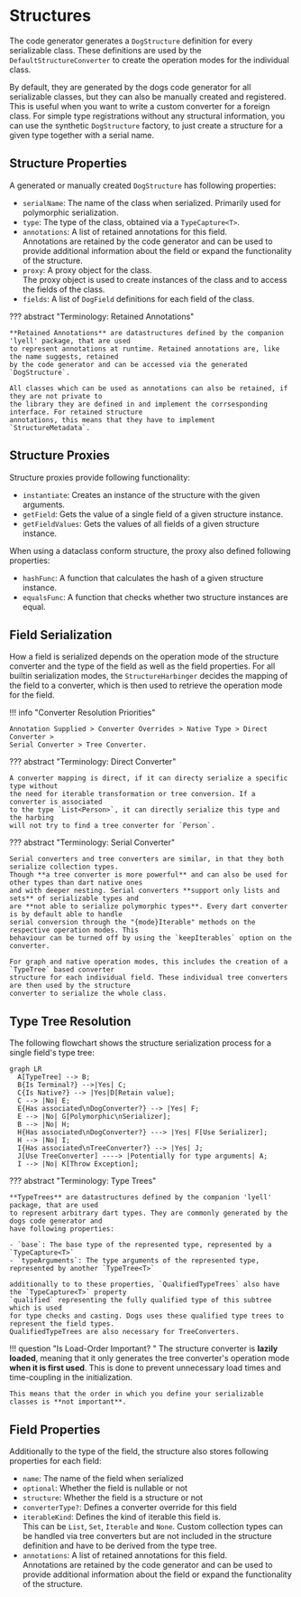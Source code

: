 # Structures

The code generator generates a `DogStructure` definition for every serializable class.
These definitions are used by the `DefaultStructureConverter` to create the operation modes
for the individual class.

By default, they are generated by the dogs code generator for all serializable classes, but they
can also be manually created and registered. This is useful when you want to write a custom
converter for a foreign class. For simple type registrations without any structural information,
you can use the synthetic `DogStructure` factory, to just create a structure for a given type together
with a serial name.

## Structure Properties
A generated or manually created `DogStructure` has following properties:

- `serialName`: The name of the class when serialized. Primarily used for polymorphic serialization.
- `type`: The type of the class, obtained via a `TypeCapture<T>`.
- `annotations`: A list of retained annotations for this field.  
  Annotations are retained by the code generator and can be used to provide additional information
  about the field or expand the functionality of the structure.
- `proxy`: A proxy object for the class.  
  The proxy object is used to create instances of the class and to access the fields of the class.
- `fields`: A list of `DogField` definitions for each field of the class.

??? abstract "Terminology: Retained Annotations"

    **Retained Annotations** are datastructures defined by the companion 'lyell' package, that are used
    to represent annotations at runtime. Retained annotations are, like the name suggests, retained
    by the code generator and can be accessed via the generated `DogStructure`.

    All classes which can be used as annotations can also be retained, if they are not private to
    the library they are defined in and implement the corrsesponding interface. For retained structure
    annotations, this means that they have to implement `StructureMetadata`.

## Structure Proxies
Structure proxies provide following functionality:

- `instantiate`: Creates an instance of the structure with the given arguments.
- `getField`: Gets the value of a single field of a given structure instance.
- `getFieldValues`: Gets the values of all fields of a given structure instance.

When using a dataclass conform structure, the proxy also defined following properties:

- `hashFunc`: A function that calculates the hash of a given structure instance.
- `equalsFunc`: A function that checks whether two structure instances are equal.


## Field Serialization

How a field is serialized depends on the operation mode of the structure converter and the
type of the field as well as the field properties. For all builtin serialization modes, the 
`StructureHarbinger` decides the mapping of the field to a converter, which is then used
to retrieve the operation mode for the field.

!!! info "Converter Resolution Priorities"
    
    Annotation Supplied > Converter Overrides > Native Type > Direct Converter >
    Serial Converter > Tree Converter.

??? abstract "Terminology: Direct Converter"

    A converter mapping is direct, if it can directy serialize a specific type without
    the need for iterable transformation or tree conversion. If a converter is associated
    to the type `List<Person>`, it can directly serialize this type and the harbing
    will not try to find a tree converter for `Person`.

??? abstract "Terminology: Serial Converter"

    Serial converters and tree converters are similar, in that they both serialize collection types.
    Though **a tree converter is more powerful** and can also be used for other types than dart native ones
    and with deeper nesting. Serial converters **support only lists and sets** of serializable types and
    are **not able to serialize polymorphic types**. Every dart converter is by default able to handle
    serial conversion through the "{mode}Iterable" methods on the respective operation modes. This
    behaviour can be turned off by using the `keepIterables` option on the converter.
    
    For graph and native operation modes, this includes the creation of a `TypeTree` based converter
    structure for each individual field. These individual tree converters are then used by the structure
    converter to serialize the whole class.

## Type Tree Resolution

The following flowchart shows the structure serialization process for a single field's type tree:
``` mermaid
graph LR
  A[TypeTree] --> B;
  B{Is Terminal?} -->|Yes| C;
  C{Is Native?} --> |Yes|D[Retain value];
  C --> |No| E;
  E{Has associated\nDogConverter?} --> |Yes| F;
  E --> |No| G[Polymorphic\nSerializer];
  B --> |No| H;
  H{Has associated\nDogConverter?} ---> |Yes| F[Use Serializer];
  H --> |No| I;
  I{Has associated\nTreeConverter?} --> |Yes| J;
  J[Use TreeConverter] ----> |Potentially for type arguments| A;
  I --> |No| K[Throw Exception];
```

??? abstract "Terminology: Type Trees"

    **TypeTrees** are datastructures defined by the companion 'lyell' package, that are used
    to represent arbitrary dart types. They are commonly generated by the dogs code generator and
    have following properties:

    - `base`: The base type of the represented type, represented by a `TypeCapture<T>`
    - `typeArguments`: The type arguments of the represented type, represented by another `TypeTree<T>` 

    additionally to to these properties, `QualifiedTypeTrees` also have the `TypeCapture<T>` property
    `qualified` representing the fully qualified type of this subtree which is used
    for type checks and casting. Dogs uses these qualified type trees to represent the field types.
    QualifiedTypeTrees are also necessary for TreeConverters.

!!! question "Is Load-Order Important? "
    The structure converter is **lazily loaded**, meaning that it only generates the tree converter's
    operation mode **when it is first used**. This is done to prevent unnecessary load times and
    time-coupling in the initialization.

    This means that the order in which you define your serializable classes is **not important**.

## Field Properties
Additionally to the type of the field, the structure also stores following properties for each field:

- `name`: The name of the field when serialized
- `optional`: Whether the field is nullable or not
- `structure`: Whether the field is a structure or not
- `converterType?`: Defines a converter override for this field
- `iterableKind`: Defines the kind of iterable this field is.  
    This can be `List`, `Set`, `Iterable` and `None`. Custom collection types can be handled
    via tree converters but are not included in the structure definition and have to be derived
    from the type tree.
- `annotations`: A list of retained annotations for this field.  
    Annotations are retained by the code generator and can be used to provide additional information
    about the field or expand the functionality of the structure.
